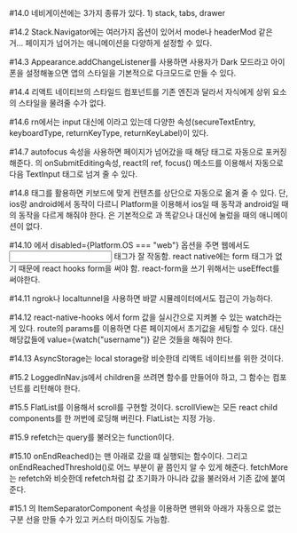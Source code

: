 #14.0 네비게이션에는 3가지 종류가 있다.
      1) stack, tabs, drawer 

#14.2 Stack.Navigator에는 여러가지 옵션이 있어서 mode나 headerMod 같은 거... 
      페이지가 넘어가는 애니메이션을 다양하게 설정할 수 있다. 

#14.3 Appearance.addChangeListener를 사용하면 사용자가 Dark 모드라고 아이폰을 설정해놓으면 앱의 스타일을 기본적으로 다크모드로 만들 수 있다. 

#14.4 리액트 네이티브의 스타일드 컴포넌트를 기존 엔진과 달라서 자식에게 상위 요소의 스타일을 물려줄 수가 없다.

#14.6 rn에서는 input 대신에 <TextInput> 이라고 있는데 다양한 속성(secureTextEntry, keyboardType, returnKeyType, returnKeyLabel)이 있다. 

#14.7 autofocus 속성을 사용하면 페이지가 넘어갔을 때 해당 태그로 자동으로 포커징해준다.
      <TextInput>의 onSubmitEditing속성, react의 ref, focus() 메소드를 이용해서 자동으로 다음 TextInput 태그로 넘겨 줄 수 있다.

#14.8 <KeyboardAvoidingView> 태그를 활용하면 키보드에 맞게 컨텐츠를 상단으로 자동으로 옮겨 줄 수 있다. 
      단, ios랑 android에서 동작이 다르니 Platform을 이용해서 ios일 때 동작과 android일 때의 동작을 다르게 해줘야 한다. 
      <TouchableWithoutFeedback>은 기본적으로 <Touchable>과 똑같으나 대신에 눌렀을 때의 애니메이션이 없다.

#14.10 <TouchableWithoutFeedback>에서 disabled={Platform.OS === "web"} 옵션을 주면 웹에서도 <Input> 태그가 잘 작동함. 
       react native에는 form 태그가 없기 때문에 react hooks form을 써야 함.
       react-form을 쓰기 위해서는 useEffect를 써야한다. 

#14.11 ngrok나 localtunnel을 사용하면 바깥 시뮬레이터에서도 접근이 가능하다.

#14.12 react-native-hooks 에서 form 값을 실시간으로 지켜볼 수 있는 watch라는 게 있다. 
       route의 params를 이용하면 다른 페이지에서 초기값을 세팅할 수 있다. 
       대신 해당값들에 value={watch("username")} 같은 것들을 해줘야 한다.

#14.13 AsyncStorage는 local storage랑 비슷한데 리액트 네이티브를 위한 것이다.

#15.2 LoggedInNav.js에서 children을 쓰려면 함수를 만들어야 하고, 그 함수는 컴포넌트를 리턴해야 한다. 

#15.5 FlatList를 이용해서 scroll를 구현할 것이다. 
      scrollView는 모든 react child components를 한 꺼번에 로딩해 버린다. 
      FlatList는 지정 가능. 

#15.9 refetch는 query를 불러오는 function이다.

#15.10 onEndReached()는 맨 아래로 갔을 떄 실행되는 함수이다.
       그리고 onEndReachedThreshold()로 어느 부분이 끝 쯤인지 알 수 있게 해준다.
       fetchMore는 refetch와 비슷한데 refetch처럼 값 초기화가 아니라 값을 불러와서 기존 값에 붙여 준다.

#15.1 <FlatList>의 ItemSeparatorComponent 속성을 이용하면 맨위와 아래가 자동으로 없는 구분 선을 만들 수가 있고 커스터 마이징도 가능함.